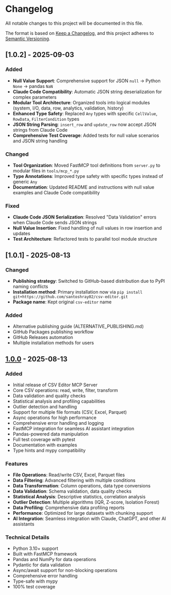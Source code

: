 # Changelog

All notable changes to this project will be documented in this file.

The format is based on [Keep a Changelog](https://keepachangelog.com/en/1.0.0/),
and this project adheres to [Semantic Versioning](https://semver.org/spec/v2.0.0.html).

## [1.0.2] - 2025-09-03

### Added

- **Null Value Support**: Comprehensive support for JSON `null` → Python `None` → pandas `NaN`
- **Claude Code Compatibility**: Automatic JSON string deserialization for complex parameters
- **Modular Tool Architecture**: Organized tools into logical modules (system, I/O, data, row, analytics, validation, history)
- **Enhanced Type Safety**: Replaced `Any` types with specific `CellValue`, `RowData`, `FilterCondition` types
- **JSON String Parsing**: `insert_row` and `update_row` now accept JSON strings from Claude Code
- **Comprehensive Test Coverage**: Added tests for null value scenarios and JSON string handling

### Changed

- **Tool Organization**: Moved FastMCP tool definitions from `server.py` to modular files in `tools/mcp_*.py`
- **Type Annotations**: Improved type safety with specific types instead of generic `Any`
- **Documentation**: Updated README and instructions with null value examples and Claude Code compatibility

### Fixed

- **Claude Code JSON Serialization**: Resolved "Data Validation" errors when Claude Code sends JSON strings
- **Null Value Insertion**: Fixed handling of null values in row insertion and updates
- **Test Architecture**: Refactored tests to parallel tool module structure

## [1.0.1] - 2025-08-13

### Changed

- **Publishing strategy**: Switched to GitHub-based distribution due to PyPI naming conflicts
- **Installation method**: Primary installation now via `pip install git+https://github.com/santoshray02/csv-editor.git`
- **Package name**: Kept original `csv-editor` name

### Added

- Alternative publishing guide (ALTERNATIVE_PUBLISHING.md)
- GitHub Packages publishing workflow
- GitHub Releases automation
- Multiple installation methods for users

## [1.0.0] - 2025-08-13

### Added

- Initial release of CSV Editor MCP Server
- Core CSV operations: read, write, filter, transform
- Data validation and quality checks
- Statistical analysis and profiling capabilities
- Outlier detection and handling
- Support for multiple file formats (CSV, Excel, Parquet)
- Async operations for high performance
- Comprehensive error handling and logging
- FastMCP integration for seamless AI assistant integration
- Pandas-powered data manipulation
- Full test coverage with pytest
- Documentation with examples
- Type hints and mypy compatibility

### Features

- **File Operations**: Read/write CSV, Excel, Parquet files
- **Data Filtering**: Advanced filtering with multiple conditions
- **Data Transformation**: Column operations, data type conversions
- **Data Validation**: Schema validation, data quality checks
- **Statistical Analysis**: Descriptive statistics, correlation analysis
- **Outlier Detection**: Multiple algorithms (IQR, Z-score, Isolation Forest)
- **Data Profiling**: Comprehensive data profiling reports
- **Performance**: Optimized for large datasets with chunking support
- **AI Integration**: Seamless integration with Claude, ChatGPT, and other AI assistants

### Technical Details

- Python 3.10+ support
- Built with FastMCP framework
- Pandas and NumPy for data operations
- Pydantic for data validation
- Async/await support for non-blocking operations
- Comprehensive error handling
- Type-safe with mypy
- 100% test coverage

[1.0.0]: https://github.com/santoshray02/csv-editor/releases/tag/v1.0.0
